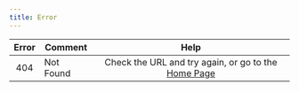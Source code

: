 ```yaml
---
title: Error
---
```

| Error | Comment   |                                          Help                                          |
| :---: | --------- | :------------------------------------------------------------------------------------: |
|  404  | Not Found | Check the URL and try again, or go to the [Home Page](gloriousglider8.github.io "Home Page") |
